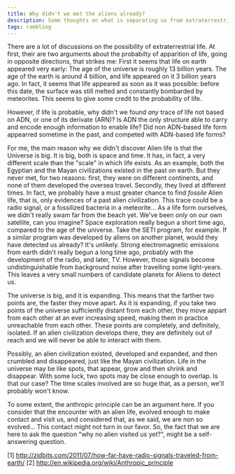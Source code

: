 ```yaml
---
title: Why didn't we met the aliens already? 
description: Some thoughts on what is separating us from extraterrestrial life forms...
tags: rambling 
---
```


There are a lot of discussions on the possibility of extraterrestrial life. 
At first, their are two arguments about the probabilty of apparition of life, going in opposite directions, that strikes me:
First it seems that life on earth appeared very early:
The age of the universe is roughly 13 billion years.
The age of the earth is around 4 billion, and life appeared on it 3 billion years ago.
In fact, it seems that life appeared as soon as it was possible: before this date, the surface was still melted and constantly bombarded by meteorites.
This seems to give some credit to the probability of life.

However, if life is probable, why didn't we found *any* trace of life not based on ADN, or one of its derivate (ARN)?
Is ADN the only structure able to carry and encode enough information to enable life?
Did non ADN-based life form appearred sometime in the past, and competed with ADN-based life forms?

For me, the main reason why we didn't discover Alien life is that the Universe is big.
It is big, both is space and time.
It has, in fact, a very different scale than the "scale" in which life exists.
As an example, both the Egyptian and the Mayan civilizations existed in the past on earth.
But they never met, for two reasons: first, they were on different continents, and none of them developed the oversea travel. 
Secondly, they lived at different times.
In fact, we probably have a must greater chance to find *fossile* Alien life, that is, only evidences of a past alien civilization.
This trace could be a radio signal, or a fossilized bacteria in a meteorite...
As a life form ourselves, we didn't really swam far from the beach yet. We've been *only* on our own satellite, can you imagine?
Space exploration really begun a short time ago, compared to the age of the universe.
Take the SETI program, for example.
If a similar program was developed by aliens on another planet, would they have detected us already? It's unlikely.
Strong electromagnetic emissions from earth didn't really begun a long time ago, probably with the development of the radio, and later, TV. 
However, those signals become undistinguishable from background noise after travelling some light-years.
This leaves a very small numbers of candidate planets for Aliens to detect us.

The universe is big, and it is expanding.
This means that the farther two points are, the faster they move apart.
As it is expanding, if you take two points of the universe sufficiently distant from each other, they move appart from each other at an ever increasing speed, making them in practice unreachable from each other.
These points are completely, and definitely, isolated. 
If an alien civilization develops there, they are definitely out of reach and we will never be able to interact with them.

Possibly, an alien civilization existed, developed and expanded, and then crumbled and disappeared, just like the Mayan civilization.
Life in the universe may be like spots, that appear, grow and then shrink and disappear.
With some luck, two spots may be close enough to overlap. Is that our case?
The time scales involved are so huge that, as a person, we'll probably won't know. 

To some extent, the anthropic principle can be an argument here.
If you consider that the encounter with an alien life, evolved enough to make contact and visit us, and considered that, as we said, we are non so evolved... 
This contact might not turn in our favor.
So, the fact that we are here to ask the question "why no alien visited us yet?", might be a self-answering question.


[1] http://zidbits.com/2011/07/how-far-have-radio-signals-traveled-from-earth/
[2] http://en.wikipedia.org/wiki/Anthropic_principle
